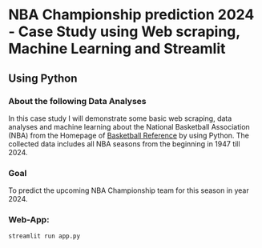 # NBA Championship prediction 2024 - Case Study using Web scraping, Machine Learning and Streamlit

## Using Python


### About the following Data Analyses

In this case study I will demonstrate some basic web scraping, data analyses and machine learning about the National Basketball Association (NBA) from the Homepage of [Basketball Reference](https://www.basketball-reference.com/) by using Python. The collected data includes all NBA seasons from the beginning in 1947 till 2024.

### Goal

To predict the upcoming NBA Championship team for this season in year 2024.

### Web-App:
```bash
streamlit run app.py
